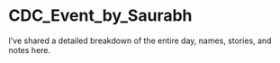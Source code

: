# CDC_Event_by_Saurabh
I’ve shared a detailed breakdown of the entire day, names, stories, and notes here.
